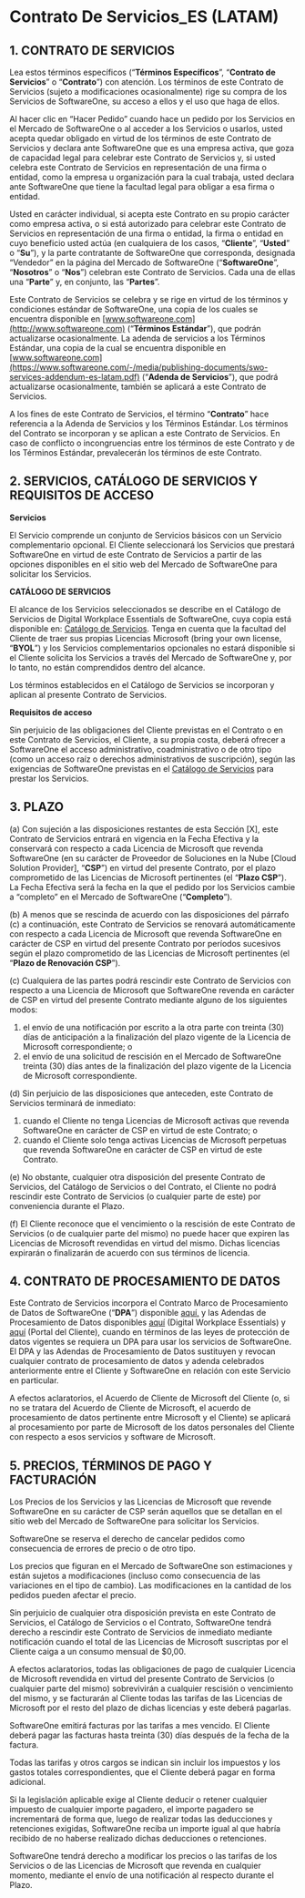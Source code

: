 # Contrato De Servicios\_ES (LATAM)

## 1. CONTRATO DE SERVICIOS

Lea estos términos específicos (“**Términos Específicos**”, “**Contrato de Servicios**” o “**Contrato**”) con atención. Los términos de este Contrato de Servicios (sujeto a modificaciones ocasionalmente) rige su compra de los Servicios de SoftwareOne, su acceso a ellos y el uso que haga de ellos.

Al hacer clic en “Hacer Pedido” cuando hace un pedido por los Servicios en el Mercado de SoftwareOne o al acceder a los Servicios o usarlos, usted acepta quedar obligado en virtud de los términos de este Contrato de Servicios y declara ante SoftwareOne que es una empresa activa, que goza de capacidad legal para celebrar este Contrato de Servicios y, si usted celebra este Contrato de Servicios en representación de una firma o entidad, como la empresa u organización para la cual trabaja, usted declara ante SoftwareOne que tiene la facultad legal para obligar a esa firma o entidad.

Usted en carácter individual, si acepta este Contrato en su propio carácter como empresa activa, o si está autorizado para celebrar este Contrato de Servicios en representación de una firma o entidad, la firma o entidad en cuyo beneficio usted actúa (en cualquiera de los casos, “**Cliente**”, “**Usted**” o “**Su**”), y la parte contratante de SoftwareOne que corresponda, designada “Vendedor” en la página del Mercado de SoftwareOne (“**SoftwareOne**”, “**Nosotros**” o “**Nos**”) celebran este Contrato de Servicios. Cada una de ellas una “**Parte**” y, en conjunto, las “**Partes**”.

Este Contrato de Servicios se celebra y se rige en virtud de los términos y condiciones estándar de SoftwareOne, una copia de los cuales se encuentra disponible en [www.softwareone.com](http://www.softwareone.com) (“**Términos Estándar**”), que podrán actualizarse ocasionalmente. La adenda de servicios a los Términos Estándar, una copia de la cual se encuentra disponible en [www.softwareone.com](https://www.softwareone.com/-/media/publishing-documents/swo-services-addendum-es-latam.pdf) (“**Adenda de Servicios**”), que podrá actualizarse ocasionalmente, también se aplicará a este Contrato de Servicios.

A los fines de este Contrato de Servicios, el término “**Contrato**” hace referencia a la Adenda de Servicios y los Términos Estándar. Los términos del Contrato se incorporan y se aplican a este Contrato de Servicios. En caso de conflicto o incongruencias entre los términos de este Contrato y de los Términos Estándar, prevalecerán los términos de este Contrato.

## 2. SERVICIOS, CATÁLOGO DE SERVICIOS Y REQUISITOS DE ACCESO

**Servicios**

El Servicio comprende un conjunto de Servicios básicos con un Servicio complementario opcional. El Cliente seleccionará los Servicios que prestará SoftwareOne en virtud de este Contrato de Servicios a partir de las opciones disponibles en el sitio web del Mercado de SoftwareOne para solicitar los Servicios.

**CATÁLOGO DE SERVICIOS**

El alcance de los Servicios seleccionados se describe en el Catálogo de Servicios de Digital Workplace Essentials de SoftwareOne, cuya copia está disponible en: [Catálogo de Servicios](https://www.softwareone.com/-/media/publishing-documents/swo-digital-workplace-essentials-catalog-latam-es.pdf). Tenga en cuenta que la facultad del Cliente de traer sus propias Licencias Microsoft (bring your own license, “**BYOL**”) y los Servicios complementarios opcionales no estará disponible si el Cliente solicita los Servicios a través del Mercado de SoftwareOne y, por lo tanto, no están comprendidos dentro del alcance.

Los términos establecidos en el Catálogo de Servicios se incorporan y aplican al presente Contrato de Servicios.

**Requisitos de acceso**

&#x20;Sin perjuicio de las obligaciones del Cliente previstas en el Contrato o en este Contrato de Servicios, el Cliente, a su propia costa, deberá ofrecer a SoftwareOne el acceso administrativo, coadministrativo o de otro tipo (como un acceso raíz o derechos administrativos de suscripción), según las exigencias de SoftwareOne previstas en el [Catálogo de Servicios](https://www.softwareone.com/-/media/publishing-documents/swo-digital-workplace-essentials-catalog-latam-es.pdf) para prestar los Servicios. &#x20;

## 3. PLAZO

(a) Con sujeción a las disposiciones restantes de esta Sección \[X], este Contrato de Servicios entrará en vigencia en la Fecha Efectiva y la conservará con respecto a cada Licencia de Microsoft que revenda SoftwareOne (en su carácter de Proveedor de Soluciones en la Nube \[Cloud Solution Provider], “**CSP**”) en virtud del presente Contrato, por el plazo comprometido de las Licencias de Microsoft pertinentes (el “**Plazo CSP**”). La Fecha Efectiva será la fecha en la que el pedido por los Servicios cambie a “completo” en el Mercado de SoftwareOne (“**Completo**”).

(b) A menos que se rescinda de acuerdo con las disposiciones del párrafo (c) a continuación, este Contrato de Servicios se renovará automáticamente con respecto a cada Licencia de Microsoft que revenda SoftwareOne en carácter de CSP en virtud del presente Contrato por períodos sucesivos según el plazo comprometido de las Licencias de Microsoft pertinentes (el “**Plazo de Renovación CSP**”).

(c) Cualquiera de las partes podrá rescindir este Contrato de Servicios con respecto a una Licencia de Microsoft que SoftwareOne revenda en carácter de CSP en virtud del presente Contrato mediante alguno de los siguientes modos:

1. el envío de una notificación por escrito a la otra parte con treinta (30) días de anticipación a la finalización del plazo vigente de la Licencia de Microsoft correspondiente; o
2. el envío de una solicitud de rescisión en el Mercado de SoftwareOne treinta (30) días antes de la finalización del plazo vigente de la Licencia de Microsoft correspondiente.

(d) Sin perjuicio de las disposiciones que anteceden, este Contrato de Servicios terminará de inmediato:

1. cuando el Cliente no tenga Licencias de Microsoft activas que revenda SoftwareOne en carácter de CSP en virtud de este Contrato; o
2. cuando el Cliente solo tenga activas Licencias de Microsoft perpetuas que revenda SoftwareOne en carácter de CSP en virtud de este Contrato.

(e) No obstante, cualquier otra disposición del presente Contrato de Servicios, del Catálogo de Servicios o del Contrato, el Cliente no podrá rescindir este Contrato de Servicios (o cualquier parte de este) por conveniencia durante el Plazo.

(f) El Cliente reconoce que el vencimiento o la rescisión de este Contrato de Servicios (o de cualquier parte del mismo) no puede hacer que expiren las Licencias de Microsoft revendidas en virtud del mismo. Dichas licencias expirarán o finalizarán de acuerdo con sus términos de licencia.

## 4. CONTRATO DE PROCESAMIENTO DE DATOS

Este Contrato de Servicios incorpora el Contrato Marco de Procesamiento de Datos de SoftwareOne (“**DPA**”) disponible [aquí,](https://www.softwareone.com/-/media/publishing-documents/swo-framework-dpa-customer-latam-es.pdf) y las Adendas de Procesamiento de Datos disponibles [aquí](https://www.softwareone.com/-/media/publishing-documents/swo-data-processing-addendum-digital-workplace-essentials-latam-es.pdf) (Digital Workplace Essentials) y [aquí](https://www.softwareone.com/-/media/publishing-documents/swo-data-processing-addendum-pyracloud-latam-es.pdf) (Portal del Cliente), cuando en términos de las leyes de protección de datos vigentes se requiera un DPA para usar los servicios de SoftwareOne. El DPA y las Adendas de Procesamiento de Datos sustituyen y revocan cualquier contrato de procesamiento de datos y adenda celebrados anteriormente entre el Cliente y SoftwareOne en relación con este Servicio en particular.

A efectos aclaratorios, el Acuerdo de Cliente de Microsoft del Cliente (o, si no se tratara del Acuerdo de Cliente de Microsoft, el acuerdo de procesamiento de datos pertinente entre Microsoft y el Cliente) se aplicará al procesamiento por parte de Microsoft de los datos personales del Cliente con respecto a esos servicios y software de Microsoft.

## 5. PRECIOS, TÉRMINOS DE PAGO Y FACTURACIÓN

Los Precios de los Servicios y las Licencias de Microsoft que revende SoftwareOne en su carácter de CSP serán aquellos que se detallan en el sitio web del Mercado de SoftwareOne para solicitar los Servicios. &#x20;

SoftwareOne se reserva el derecho de cancelar pedidos como consecuencia de errores de precio o de otro tipo.

Los precios que figuran en el Mercado de SoftwareOne son estimaciones y están sujetos a modificaciones (incluso como consecuencia de las variaciones en el tipo de cambio). Las modificaciones en la cantidad de los pedidos pueden afectar el precio.

Sin perjuicio de cualquier otra disposición prevista en este Contrato de Servicios, el Catálogo de Servicios o el Contrato, SoftwareOne tendrá derecho a rescindir este Contrato de Servicios de inmediato mediante notificación cuando el total de las Licencias de Microsoft suscriptas por el Cliente caiga a un consumo mensual de $0,00.

A efectos aclaratorios, todas las obligaciones de pago de cualquier Licencia de Microsoft revendida en virtud del presente Contrato de Servicios (o cualquier parte del mismo) sobrevivirán a cualquier rescisión o vencimiento del mismo, y se facturarán al Cliente todas las tarifas de las Licencias de Microsoft por el resto del plazo de dichas licencias y este deberá pagarlas.

SoftwareOne emitirá facturas por las tarifas a mes vencido. El Cliente deberá pagar las facturas hasta treinta (30) días después de la fecha de la factura.

Todas las tarifas y otros cargos se indican sin incluir los impuestos y los gastos totales correspondientes, que el Cliente deberá pagar en forma adicional.

Si la legislación aplicable exige al Cliente deducir o retener cualquier impuesto de cualquier importe pagadero, el importe pagadero se incrementará de forma que, luego de realizar todas las deducciones y retenciones exigidas, SoftwareOne reciba un importe igual al que habría recibido de no haberse realizado dichas deducciones o retenciones.

SoftwareOne tendrá derecho a modificar los precios o las tarifas de los Servicios o de las Licencias de Microsoft que revenda en cualquier momento, mediante el envío de una notificación al respecto durante el Plazo.
